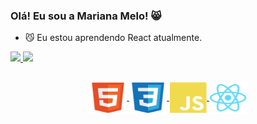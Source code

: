 ### Olá! Eu sou a Mariana Melo! 😸

- 😼 Eu estou aprendendo React atualmente. 

<div>
  <a href="https://github.com/askmary">
  <img height="150em" src="https://github-readme-stats.vercel.app/api?username=askmary&show_icons=true&theme=synthwave&include_all_commits=true&count_private=true"/>
  <img height="150em" src="https://github-readme-stats.vercel.app/api/top-langs/?username=askmary&layout=compact&langs_count=7&theme=synthwave"/>
</div>

##

<div align="center">
  <img align="center" alt="HTML" height="50" width="60" title="Html" src="https://raw.githubusercontent.com/devicons/devicon/master/icons/html5/html5-original.svg">
  <img align="center" alt="CSS" height="50" width="60" title="CSS" src="https://raw.githubusercontent.com/devicons/devicon/master/icons/css3/css3-original.svg">
  <img align="center" alt="JS" height="50" width="60" title="JavaScript" src="https://raw.githubusercontent.com/devicons/devicon/master/icons/javascript/javascript-plain.svg">
   <img align="center" alt="Rafa-React" height="50" width="60" src="https://raw.githubusercontent.com/devicons/devicon/master/icons/react/react-original.svg">
</div>

##
